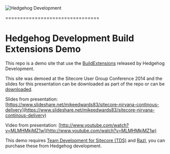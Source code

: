 <img src="https://www.hhog.com/-/media/PublicImages/Hedgehog/Hedgehog-logo-4color-275x46.jpg" alt="Hedgehog Development" border="0"> 

================================

# Hedgehog Development Build Extensions Demo #

This repo is a demo site that use the [BuildExtensions](https://github.com/HedgehogDevelopment/BuildExtensions) released by Hedgehog Development.

This site was demoed at the Sitecore User Group Conference 2014 and the slides for this presentation can be downloaded as part of the repo or can be [downloaded](https://github.com/HedgehogDevelopment/BuildExtensionsDemo/blob/master/Slides.pptx).

Slides from presentation: [https://www.slideshare.net/mikeedwards83/sitecore-nirvana-continous-delivery](https://www.slideshare.net/mikeedwards83/sitecore-nirvana-continous-delivery)

Video from presentation: [http://www.youtube.com/watch?v=MLMHMkjMZ1w](http://www.youtube.com/watch?v=MLMHMkjMZ1w)

This demo requires [Team Development for Sitecore (TDS)](http://www.teamdevelopmentforsitecore.com) and [Razl](http://www.razl.net), you can purchase these from Hedgehog development.

